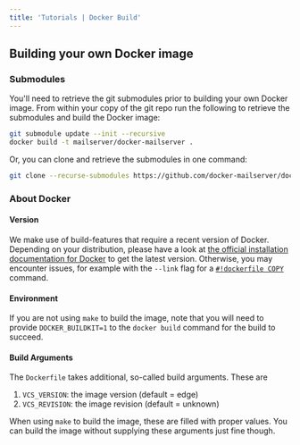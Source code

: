 ```yaml
---
title: 'Tutorials | Docker Build'
---
```


## Building your own Docker image

### Submodules

You'll need to retrieve the git submodules prior to building your own Docker image. From within your copy of the git repo run the following to retrieve the submodules and build the Docker image:

```sh
git submodule update --init --recursive
docker build -t mailserver/docker-mailserver .
```

Or, you can clone and retrieve the submodules in one command:

```sh
git clone --recurse-submodules https://github.com/docker-mailserver/docker-mailserver
```

### About Docker

#### Version

We make use of build-features that require a recent version of Docker. Depending on your distribution, please have a look at [the official installation documentation for Docker](https://docs.docker.com/engine/install/) to get the latest version. Otherwise, you may encounter issues, for example with the `--link` flag for a [`#!dockerfile COPY`](https://docs.docker.com/engine/reference/builder/#copy) command.

#### Environment

If you are not using `make` to build the image, note that you will need to provide `DOCKER_BUILDKIT=1` to the `docker build` command for the build to succeed.

#### Build Arguments

The `Dockerfile` takes additional, so-called build arguments. These are

1. `VCS_VERSION`: the image version (default = edge)
2. `VCS_REVISION`: the image revision (default = unknown)

When using `make` to build the image, these are filled with proper values. You can build the image without supplying these arguments just fine though.


